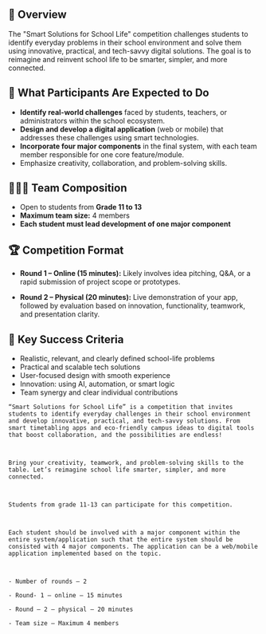 ## 🏁 Overview

The "Smart Solutions for School Life" competition challenges students to identify everyday problems in their school environment and solve them using innovative, practical, and tech-savvy digital solutions. The goal is to reimagine and reinvent school life to be smarter, simpler, and more connected.

## 🧠 What Participants Are Expected to Do

- **Identify real-world challenges** faced by students, teachers, or administrators within the school ecosystem.
- **Design and develop a digital application** (web or mobile) that addresses these challenges using smart technologies.
- **Incorporate four major components** in the final system, with each team member responsible for one core feature/module.
- Emphasize creativity, collaboration, and problem-solving skills.

## 🧑‍🤝‍🧑 Team Composition

- Open to students from **Grade 11 to 13**
- **Maximum team size:** 4 members
- **Each student must lead development of one major component**

## 🏆 Competition Format

- **Round 1 – Online (15 minutes):**
  Likely involves idea pitching, Q&A, or a rapid submission of project scope or prototypes.

- **Round 2 – Physical (20 minutes):**
  Live demonstration of your app, followed by evaluation based on innovation, functionality, teamwork, and presentation clarity.

## 🎯 Key Success Criteria

- Realistic, relevant, and clearly defined school-life problems
- Practical and scalable tech solutions
- User-focused design with smooth experience
- Innovation: using AI, automation, or smart logic
- Team synergy and clear individual contributions


```
“Smart Solutions for School Life” is a competition that invites students to identify everyday challenges in their school environment and develop innovative, practical, and tech-savvy solutions. From smart timetabling apps and eco-friendly campus ideas to digital tools that boost collaboration, and the possibilities are endless!

  

Bring your creativity, teamwork, and problem-solving skills to the table. Let’s reimagine school life smarter, simpler, and more connected.

  

Students from grade 11-13 can participate for this competition.

  

Each student should be involved with a major component within the entire system/application such that the entire system should be consisted with 4 major components. The application can be a web/mobile application implemented based on the topic.

  

- Number of rounds – 2

- Round- 1 – online – 15 minutes

- Round – 2 – physical – 20 minutes

- Team size – Maximum 4 members
```
